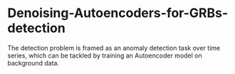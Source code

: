 # Denoising-Autoencoders-for-GRBs-detection
The detection problem is framed as an anomaly detection task over time series, which can be tackled by training an Autoencoder model on background data.
